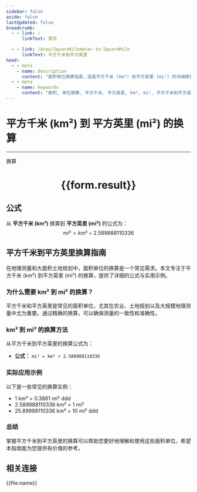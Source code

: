 ```yaml
---
sidebar: false
aside: false
lastUpdated: false
breadcrumb:
  - - link: /
      linkText: 首页

  - - link: /Area/SquareKilometer-to-SquareMile
      linkText: 平方千米到平方英里
head:
  - - meta
    - name: description
      content: "面积单位换算指南，涵盖平方千米 (km²) 到平方英里 (mi²) 的详细换算公式与说明。"
  - - meta
    - name: keywords
      content: "面积, 单位换算, 平方千米, 平方英里, km², mi², 平方千米到平方英里, 面积换算指南"
---
```

# 平方千米 (km²) 到 平方英里 (mi²) 的换算
---
<script setup>
import { onMounted, reactive, inject, ref } from 'vue'
import { NButton, NForm, NFormItem, NInput, NInputNumber, NSelect, NCard, useMessage,NGrid ,NGi } from 'naive-ui'
import { defineClientComponent } from 'vitepress'
import { Area } from '../../files';

const convert = inject('convert')

const form = reactive({
  number: null,
  result: '',
})

const convertHandler = () => {
  if (form.number !== null && !isNaN(form.number)) {
    const convertedValue = parseFloat(form.number) / 2.589988110336
    form.result = `${form.number}km² = ${convertedValue.toFixed(4)}mi²`
  } else {
    form.result = '请输入有效的数值。'
  }
}
</script>

<n-form size="large" :model="form">
  <n-form-item label="平方千米 (km²)">
    <n-input-number v-model:value="form.number" placeholder="输入平方千米" style="width: 100%" />
  </n-form-item>
  <n-form-item>
    <n-button type="primary" @click="convertHandler" block>换算</n-button>
  </n-form-item>
</n-form>

<n-card  embedded :bordered="false" hoverable>
  <div  style="text-align:center">
    <h1>{{form.result}}</h1>
  </div>
</n-card>

## 公式

从 **平方千米 (km²)** 换算到 **平方英里 (mi²)** 的公式为：
$$ mi² = km² \div 2.589988110336 $$

## 平方千米到平方英里换算指南

在地理测量和大面积土地规划中，面积单位的换算是一个常见需求。本文专注于平方千米 (km²) 到平方英里 (mi²) 的换算，提供了详细的公式与实用示例。

### 为什么需要 km² 到 mi² 的换算？

平方千米和平方英里是常见的面积单位，尤其在农业、土地规划以及大规模地理测量中尤为重要。通过精确的换算，可以确保测量的一致性和准确性。

### km² 到 mi² 的换算方法

从平方千米到平方英里的换算公式为：

- **公式：** `mi² = km² ÷ 2.589988110336`

### 实际应用示例

以下是一些常见的换算实例：

- 1 km² = 0.3861 mi²
ddd
- 2.589988110336 km² = 1 mi²
- 25.89988110336 km² = 10 mi²
ddd

### 总结

掌握平方千米到平方英里的换算可以帮助您更好地理解和使用这些面积单位。希望本指南能为您提供有价值的参考。

## 相关连接
<n-grid x-gap="12" :cols="3">
  <n-gi v-for="(file, index) in Area" :key="index">
    <n-button
      text
      tag="a"
      :href="file.path"
      type="primary"
    >
      {{file.name}}
    </n-button>
  </n-gi>
</n-grid>